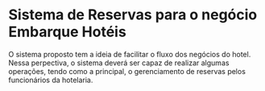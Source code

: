 # Sistema de Reservas para o  negócio Embarque Hotéis

O sistema proposto tem a ideia de facilitar o fluxo dos negócios do hotel. Nessa perpectiva, o sistema deverá ser capaz de realizar algumas operações, tendo como a principal, o gerenciamento de reservas pelos funcionários da hotelaria.
